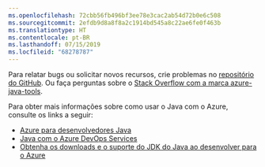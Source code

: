 ```yaml
---
ms.openlocfilehash: 72cbb56fb496bf3ee78e3cac2ab54d72b0e6c508
ms.sourcegitcommit: 2efdb9d8a8f8a2c1914bd545a8c22ae6fe0f463b
ms.translationtype: HT
ms.contentlocale: pt-BR
ms.lasthandoff: 07/15/2019
ms.locfileid: "68278787"
---
```

Para relatar bugs ou solicitar novos recursos, crie problemas no [repositório do GitHub](https://github.com/Microsoft/azure-tools-for-java/issues). Ou faça perguntas sobre o [Stack Overflow com a marca azure-java-tools](https://stackoverflow.com/questions/tagged/azure-java-tools).

Para obter mais informações sobre como usar o Java com o Azure, consulte os links a seguir: 

* [Azure para desenvolvedores Java](/azure/java/) 
* [Java com o Azure DevOps Services](/azure/devops/java/)
* [Obtenha os downloads e o suporte do JDK do Java ao desenvolver para o Azure](https://aka.ms/azure-jdks)
<!-- TODO: Add URLs for Java in VSCode here --> 
